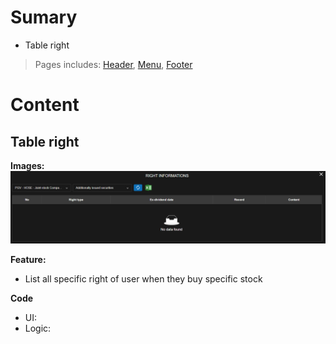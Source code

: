 # Sumary
- Table right
> Pages includes: [Header](../../Common%20UI/Header.md), [Menu](../../Common%20UI/Menu.md), [Footer](../../Common%20UI/Footer.md) 
# Content
## Table right

**Images:**
![](images/Right%20Informations.png)

**Feature:**
- List all specific right of user when they buy specific stock

**Code**
- UI:
- Logic: